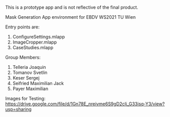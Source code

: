 This is a prototype app and is not reflective of the final product.

Mask Generation App environment for EBDV WS2021 TU Wien

Entry points are:
1. ConfigureSettings.mlapp
2. ImageCropper.mlapp
3. CaseStudies.mlapp 

Group Members:
1. Telleria Joaquin
2. Tomanov Svetlin
3. Keser Sergej
4. Seifried Maximilian Jack
5. Payer Maximilian

Images for Testing: https://drive.google.com/file/d/1Gn78E_nreivme6S9gD2cIj_G33isq-Y3/view?usp=sharing
